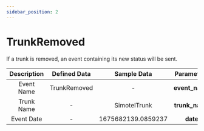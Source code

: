 ```yaml
---
sidebar_position: 2
---
```

# TrunkRemoved


If a trunk is removed, an event containing its new status will be sent.


<div class="custom-table">

|      Description      | Defined Data   |       Sample Data         |  Parameters  |
|:---------------------:|:--------------:|:--------------------------:|:-----------:|
| Event Name            | TrunkRemoved   | -                          | **event_name** |
| Trunk Name            | -              | SimotelTrunk               | **trunk_name** |
| Event Date            | -              | 1675682139.0859237         | **date**      |

</div>